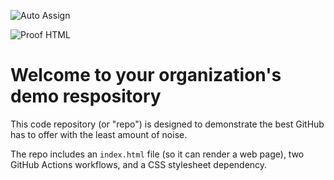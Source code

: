 ![Auto Assign](https://github.com/Team-BoardGuard/demo-repository/actions/workflows/auto-assign.yml/badge.svg)

![Proof HTML](https://github.com/Team-BoardGuard/demo-repository/actions/workflows/proof-html.yml/badge.svg)

# Welcome to your organization's demo respository
This code repository (or "repo") is designed to demonstrate the best GitHub has to offer with the least amount of noise.

The repo includes an `index.html` file (so it can render a web page), two GitHub Actions workflows, and a CSS stylesheet dependency.
